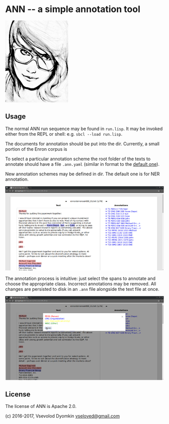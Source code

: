 # ANN -- a simple annotation tool

![](site/ann-big.jpg)

## Usage

The normal ANN run sequence may be found in `run.lisp`.
It may be invoked either from the REPL or shell: e.g. `sbcl --load run.lisp`.

The documents for annotation should be put into the <data/> dir. Currently, a small portion of the Enron corpus is

To select a particular annotation scheme the root folder of the texts to annotate should have a file `.ann.yaml` (similar in format to the [default one](data/.ann.yaml)).

New annotation schemes may be defined in <schemas/> dir. The default one is for NER annotation.

![](doc/screen1.jpg)

The annotation process is intuitive: just select the spans to annotate and choose the appropriate class. Incorrect annotations may be removed. All changes are persisted to disk in an `.ann` file alongside the text file at once.

![](doc/screen2.jpg)

## License

The license of ANN is Apache 2.0.

(c) 2016-2017, Vsevolod Dyomkin <vseloved@gmail.com>


